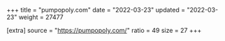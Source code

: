 +++
title = "pumpopoly.com"
date = "2022-03-23"
updated = "2022-03-23"
weight = 27477

[extra]
source = "https://pumpopoly.com/"
ratio = 49
size = 27
+++
